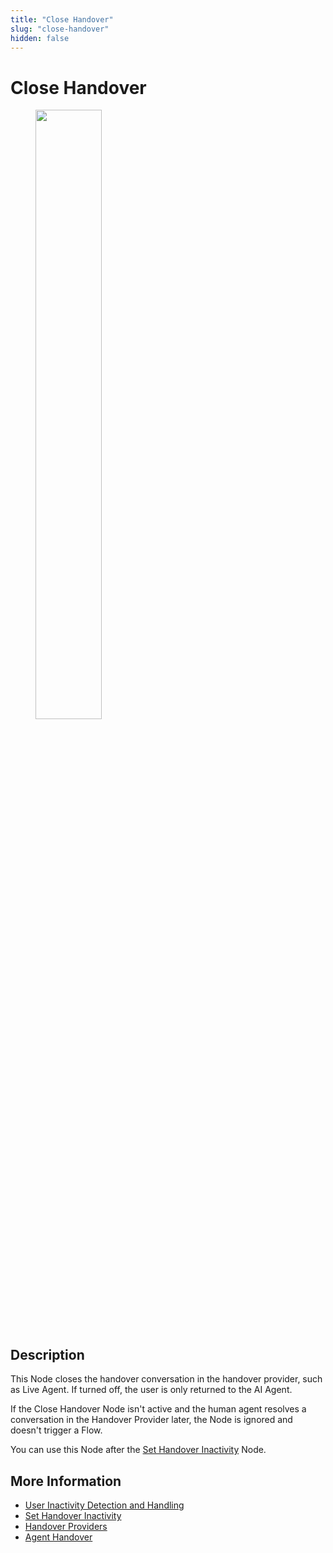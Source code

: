 ```yaml
---
title: "Close Handover"
slug: "close-handover"
hidden: false
---
```

# Close Handover

<figure>
  <img class="image-center" src="../../../../../_assets/ai/build/node-reference/services/close-handover.png" width="50%" />
</figure>

## Description

This Node closes the handover conversation in the handover provider, such as Live Agent. If turned off, the user is only returned to the AI Agent.

If the Close Handover Node isn't active and the human agent resolves a conversation in the Handover Provider later, the Node is ignored and doesn't trigger a Flow.

You can use this Node after the [Set Handover Inactivity](set-handover-inactivity.md) Node.

## More Information

- [User Inactivity Detection and Handling](../../../escalate/user-inactivity-detection.md)
- [Set Handover Inactivity](set-handover-inactivity.md)
- [Handover Providers](../../../escalate/handover-reference/overview.md)
- [Agent Handover](handover-to-agent.md)